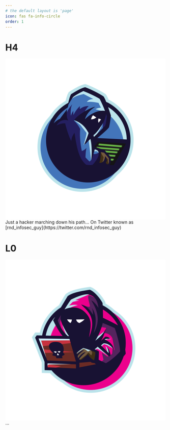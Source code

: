 ```yaml
---
# the default layout is 'page'
icon: fas fa-info-circle
order: 1
---
```


# H4
<img style="float: left;" src="images/H4-and-L0-v2-02.png">
Just a hacker marching down his path... On Twitter known as [rnd_infosec_guy](https://twitter.com/rnd_infosec_guy)

# L0
<img style="float: right;" src="images/H4-and-L0-v2-01.png">
...
